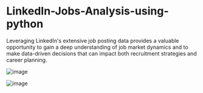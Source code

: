 # LinkedIn-Jobs-Analysis-using-python
Leveraging LinkedIn's extensive job posting data provides a valuable opportunity to gain a deep understanding of job market dynamics and to make data-driven decisions that can impact both recruitment strategies and career planning.

![image](https://github.com/user-attachments/assets/e26035e1-4b68-46ff-925f-630635d2eeb5)

![image](https://github.com/user-attachments/assets/45e24b96-7ccb-42cf-8eea-53e96e44c17b)


